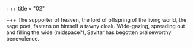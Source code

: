 +++
title = "02"

+++
The supporter of heaven, the lord of offspring of the living world, the  sage poet, fastens on himself a tawny cloak.
Wide-gazing, spreading out and filling the wide (midspace?), Savitar has  begotten praiseworthy benevolence.